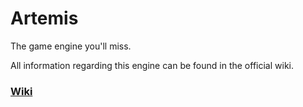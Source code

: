 # Artemis

The game engine you'll miss.

All information regarding this engine can be found in the official wiki.

### [Wiki](https://github.com/themrsung/Artemis/wiki)